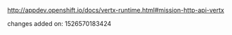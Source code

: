 http://appdev.openshift.io/docs/vertx-runtime.html#mission-http-api-vertx

 
 changes added on: 1526570183424